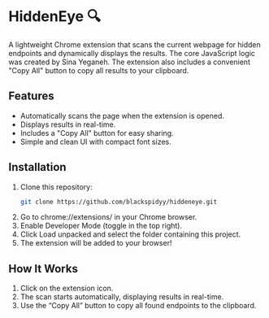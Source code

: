 # HiddenEye 🔍

A lightweight Chrome extension that scans the current webpage for hidden endpoints and dynamically displays the results. The core JavaScript logic was created by Sina Yeganeh. The extension also includes a convenient "Copy All" button to copy all results to your clipboard.

## Features
- Automatically scans the page when the extension is opened.
- Displays results in real-time.
- Includes a "Copy All" button for easy sharing.
- Simple and clean UI with compact font sizes.

## Installation
1. Clone this repository:
   ```bash
   git clone https://github.com/blackspidyy/hiddeneye.git
   ```
2. Go to chrome://extensions/ in your Chrome browser.
3. Enable Developer Mode (toggle in the top right).
4. Click Load unpacked and select the folder containing this project.
5. The extension will be added to your browser!

## How It Works
1. Click on the extension icon.
2. The scan starts automatically, displaying results in real-time.
3. Use the “Copy All” button to copy all found endpoints to the clipboard.
